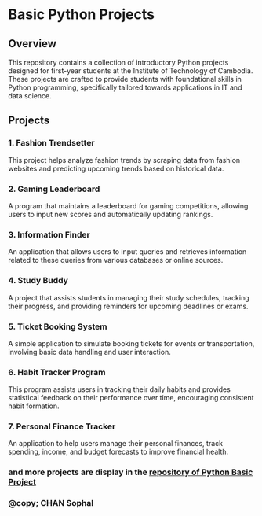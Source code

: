 # Basic Python Projects 

## Overview

This repository contains a collection of introductory Python projects designed for first-year students at the Institute of Technology of Cambodia. These projects are crafted to provide students with foundational skills in Python programming, specifically tailored towards applications in IT and data science.

## Projects

### 1. Fashion Trendsetter
This project helps analyze fashion trends by scraping data from fashion websites and predicting upcoming trends based on historical data.

### 2. Gaming Leaderboard
A program that maintains a leaderboard for gaming competitions, allowing users to input new scores and automatically updating rankings.

### 3. Information Finder
An application that allows users to input queries and retrieves information related to these queries from various databases or online sources.

### 4. Study Buddy
A project that assists students in managing their study schedules, tracking their progress, and providing reminders for upcoming deadlines or exams.

### 5. Ticket Booking System
A simple application to simulate booking tickets for events or transportation, involving basic data handling and user interaction.

### 6. Habit Tracker Program
This program assists users in tracking their daily habits and provides statistical feedback on their performance over time, encouraging consistent habit formation.

### 7. Personal Finance Tracker
An application to help users manage their personal finances, track spending, income, and budget forecasts to improve financial health.

### and more projects are display in the [repository of Python Basic Project](https://github.com/sophalITC/python-basic-project-/tree/main)

### @copy; CHAN Sophal
